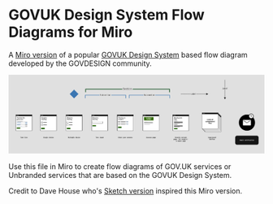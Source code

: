 # GOVUK Design System Flow Diagrams for Miro
A [Miro version](248817) of a popular [GOVUK Design System](https://gov.uk/design-system) based flow diagram developed by the GOVDESIGN community.

![GitHub Logo](preview.png)

Use this file in Miro to create flow diagrams of GOV.UK services or Unbranded services that are based on the GOVUK Design System.

Credit to Dave House who's [Sketch version](https://github.com/dashouse/govuk-design-system-flow-diagrams) inspired this Miro version.
